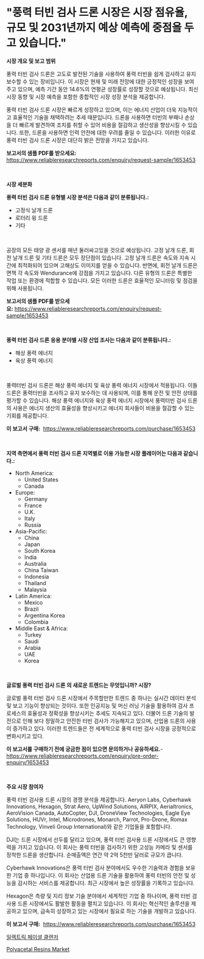 <p><h1>"풍력 터빈 검사 드론 시장은 시장 점유율, 규모 및 2031년까지 예상 예측에 중점을 두고 있습니다."</h1></p><p><strong>시장 개요 및 보고 범위</strong></p>
<p><p>풍력 터빈 검사 드론은 고도로 발전된 기술을 사용하여 풍력 터빈을 쉽게 검사하고 유지보수할 수 있는 장비입니다. 이 시장은 현재 및 미래 전망에 대한 긍정적인 성장을 보여주고 있으며, 예측 기간 동안 14.6%의 연평균 성장률로 성장할 것으로 예상됩니다. 최신 시장 동향 및 시장 예측을 포함한 종합적인 시장 성장 분석을 제공합니다. </p><p>풍력 터빈 검사 드론 시장은 빠르게 성장하고 있으며, 이는 에너지 산업이 더욱 지능적이고 효율적인 기술을 채택하려는 추세 때문입니다. 드론을 사용하면 터빈의 부패나 손상을 더 빠르게 발견하여 조치를 취할 수 있어 비용을 절감하고 생산성을 향상시킬 수 있습니다. 또한, 드론을 사용하면 인력 안전에 대한 우려를 줄일 수 있습니다. 이러한 이유로 풍력 터빈 검사 드론 시장은 대단히 밝은 전망을 가지고 있습니다.</p></p>
<p><strong>보고서의 샘플 PDF를 받으세요:</strong> <a href="https://www.reliableresearchreports.com/enquiry/request-sample/1653453">https://www.reliableresearchreports.com/enquiry/request-sample/1653453</a></p>
<p>&nbsp;</p>
<p><strong>시장 세분화</strong></p>
<p><strong>풍력 터빈 검사 드론 유형별 시장 분석은 다음과 같이 분류됩니다.:</strong></p>
<p><ul><li>고정식 날개 드론</li><li>로터리 윙 드론</li><li>기타</li></ul></p>
<p>&nbsp;</p>
<p><p>공장의 모든 태양 광 센서를 매년 둘러싸고있을 것으로 예상됩니다. 고정 날개 드론, 회전 날개 드론 및 기타 드론은 모두 장단점이 있습니다. 고정 날개 드론은 속도와 지속 시간에 최적화되어 있으며 고해상도 이미지를 얻을 수 있습니다. 반면에, 회전 날개 드론은 면책 각 속도와 Wendurance에 강점을 가지고 있습니다. 다른 유형의 드론은 특별한 작업 또는 환경에 적합할 수 있습니다. 모든 이러한 드론은 효율적인 모니터링 및 점검을 위해 사용됩니다.</p></p>
<p><strong>보고서의 샘플 PDF를 받으세요:</strong>&nbsp;<a href="https://www.reliableresearchreports.com/enquiry/request-sample/1653453">https://www.reliableresearchreports.com/enquiry/request-sample/1653453</a></p>
<p>&nbsp;</p>
<p><strong> 풍력 터빈 검사 드론 응용 분야별 시장 산업 조사는 다음과 같이 분류됩니다.:</strong></p>
<p><ul><li>해상 풍력 에너지</li><li>육상 풍력 에너지</li></ul></p>
<p>&nbsp;</p>
<p><p>풍력터빈 검사 드론은 해상 풍력 에너지 및 육상 풍력 에너지 시장에서 적용됩니다. 이들 드론은 풍력터빈을 조사하고 유지 보수하는 데 사용되며, 이를 통해 운전 및 안전 상태를 평가할 수 있습니다. 해상 풍력 에너지와 육상 풍력 에너지 시장에서 풍력터빈 검사 드론의 사용은 에너지 생산의 효율성을 향상시키고 에너지 회사들이 비용을 절감할 수 있는 기회를 제공합니다.</p></p>
<p><strong>이 보고서 구매:</strong>&nbsp; <a href="https://www.reliableresearchreports.com/purchase/1653453">https://www.reliableresearchreports.com/purchase/1653453</a></p>
<p>&nbsp;</p>
<p><strong>지역 측면에서 풍력 터빈 검사 드론 지역별로 이용 가능한 시장 플레이어는 다음과 같습니다.:</strong></p>
<p><ul>
    <li>
        North America:
        <ul>
            <li>United States</li>
            <li>Canada</li>
        </ul>
    </li>
    <li>
        Europe:
        <ul>
            <li>Germany</li>
            <li>France</li>
            <li>U.K.</li>
            <li>Italy</li>
            <li>Russia</li>
        </ul>
    </li>
    <li>
        Asia-Pacific:
        <ul>
            <li>China</li>
            <li>Japan</li>
            <li>South Korea</li>
            <li>India</li>
            <li>Australia</li>
            <li>China Taiwan</li>
            <li>Indonesia</li>
            <li>Thailand</li>
            <li>Malaysia</li>
        </ul>
    </li>
    <li>
        Latin America:
        <ul>
            <li>Mexico</li>
            <li>Brazil</li>
            <li>Argentina Korea</li>
            <li>Colombia</li>
        </ul>
    </li>
    <li>
        Middle East & Africa:
        <ul>
            <li>Turkey</li>
            <li>Saudi</li>
            <li>Arabia</li>
            <li>UAE</li>
            <li>Korea</li>
        </ul>
    </li>
    </ul></p>
<p>&nbsp;</p>
<p><strong>글로벌 풍력 터빈 검사 드론 의 새로운 트렌드는 무엇입니까? 시장?</strong></p>
<p><p>글로벌 풍력 터빈 검사 드론 시장에서 주목할만한 트렌드 중 하나는 실시간 데이터 분석 및 보고 기능이 향상되는 것이다. 또한 인공지능 및 머신 러닝 기술을 활용하여 검사 프로세스의 효율성과 정확성을 향상시키는 추세도 지속되고 있다. 더불어 드론 기술의 발전으로 인해 보다 정밀하고 안전한 터빈 검사가 가능해지고 있으며, 산업용 드론의 사용이 증가하고 있다. 이러한 트렌드들은 전 세계적으로 풍력 터빈 검사 시장을 긍정적으로 변화시키고 있다.</p></p>
<p><strong>이 보고서를 구매하기 전에 궁금한 점이 있으면 문의하거나 공유하세요.</strong>- <a href="https://www.reliableresearchreports.com/enquiry/pre-order-enquiry/1653453">https://www.reliableresearchreports.com/enquiry/pre-order-enquiry/1653453</a></p>
<p>&nbsp;</p>
<p><strong>주요 시장 참여자</strong></p>
<p><p>풍력 터빈 검사용 드론 시장의 경쟁 분석을 제공합니다. Aeryon Labs, Cyberhawk Innovations, Hexagon, Strat Aero, UpWind Solutions, AIRPIX, Aerialtronics, AeroVision Canada, AutoCopter, DJI, DroneView Technologies, Eagle Eye Solutions, HUVr, Intel, Microdrones, Monarch, Parrot, Pro-Drone, Romax Technology, Vinveli Group International)와 같은 기업들을 포함합니다.</p><p>DJI는 드론 시장에서 선두를 달리고 있으며, 풍력 터빈 검사용 드론 시장에서도 큰 영향력을 가지고 있습니다. 이 회사는 풍력 터빈을 검사하기 위한 고성능 카메라 및 센서를 장착한 드론을 생산합니다. 순매출액은 연간 약 2억 5천만 달러로 규모가 큽니다.</p><p>Cyberhawk Innovations은 풍력 터빈 검사 분야에서도 우수한 기술력과 경험을 보유한 기업 중 하나입니다. 이 회사는 산업용 드론 기술을 활용하여 풍력 터빈의 안전 및 성능을 감시하는 서비스를 제공합니다. 최근 시장에서 높은 성장률을 기록하고 있습니다.</p><p>Hexagon은 측량 및 지리 정보 기술 분야에서 세계적인 기업 중 하나이며, 풍력 터빈 검사용 드론 시장에서도 활발한 활동을 펼치고 있습니다. 이 회사는 혁신적인 솔루션을 제공하고 있으며, 급속히 성장하고 있는 시장에서 필요로 하는 기술을 개발하고 있습니다.</p></p>
<p><strong>이 보고서 구매:</strong>&nbsp;&nbsp;<a href="https://www.reliableresearchreports.com/purchase/1653453">https://www.reliableresearchreports.com/purchase/1653453</a></p>
<p><p><a href="https://medium.com/@christianlarkinus/%EC%A0%84%EA%B8%B0-%EC%96%BC%EA%B5%B4-%ED%81%B4%EB%A0%8C%EC%A0%80-%EC%8B%9C%EC%9E%A5-%EB%B6%84%EC%84%9D-cagr-%EC%8B%9C%EC%9E%A5-%EC%84%B8%EB%B6%84%ED%99%94-%EB%B0%8F-%EC%84%B8%EA%B3%84%EC%A0%81%EC%9D%B8-%EC%82%B0%EC%97%85-%EA%B0%9C%EC%9A%94-e0096e93ee5c">일렉트릭 페이셜 클렌저</a></p><p><a href="https://eight-handstand-8fb.notion.site/Polyacetal-Resins-Market-Research-Report-Provides-thorough-Industry-Overview-which-offers-an-In-Dep-aa8ab1a4c4a040e8bfcb516938a7f6ec">Polyacetal Resins Market</a></p></p>
